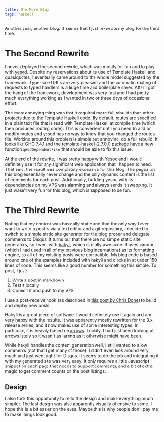 ```yaml
---
title: One More Blog
tags: haskell
---
```


Another year, another blog.  It seems that I just re-wrote my blog for
the third time.

# The Second Rewrite

I never deployed the second rewrite, which was mostly for fun and to
play with [yesod](http://www.yesodweb.com/).  Despite my reservations
about its use of Template Haskell and quasiquotes, I eventually came
around to the whole model suggested by the framework.  Type-safe URLs
are very pleasant and the automatic routing of requests to typed
handlers is a huge time and boilerplate saver.  After I got the hang
of the framework, development was very fast and I had pretty much
everything working as I wanted in two or three days of occasional
effort.

The most annoying thing was that it required more full rebuilds than
other projects due to the Template Haskell code.  By default, routes
are specified in a plain text file that is read with Template Haskell
at compile time (which then produces routing code).  This is
convenient until you need to add or modify routes and yesod has no way
to know that you changed the routes file.  Working around this problem
is simple but annoying: do a full rebuild.  It looks like GHC 7.4.1
and the
[template-haskell-2.7.0.0](http://hackage.haskell.org/packages/archive/template-haskell/2.7.0.0/doc/html/Language-Haskell-TH-Syntax.html)
package have a new function `qAddDependentFile` that should be able to
fix this issue.

At the end of the rewrite, I was pretty happy with Yesod and I would
definitely use it for any significant web application that I happen to
need.  That said, the result was completely excessive for this blog.
The pages on this blog essentially never change and the only dynamic
content is the list of comments for each post.  Additionally, building
yesod with its dependencies on my VPS was alarming and always sends it
swapping.  It just wasn't very fun for this blog, which is supposed to
be fun.

# The Third Rewrite

Noting that my content was basically static and that the only way I
ever want to write a post is via a text editor and a git repository, I
decided to switch to a simple static site generator for the blog
proper and delegate comments to Disqus.  It turns out that there are
no simple static site generators, so I went with
[hakyll](http://jaspervdj.be/hakyll/index.html), which is really
awesome.  It uses pandoc (which I had used in all of my previous blog
incarnations) as its formatting engine, so all of my existing posts
were compatible.  My blog code is based around one of the examples
included with hakyll and clocks in at under 150 lines of code.  This
seems like a good number for something this simple.  To post, I just:

 1) Write a post in markdown
 2) Test it locally
 3) Commit it and push to my VPS

I use a post-receive hook (as described in
[this post by Chris Done](http://chrisdone.com/posts/2010-04-04-hakyll-and-git-for-you-blog.html))
to build and deploy new posts.

Hakyll is a great piece of software.  I would definitely use it again
and am very happy with the results.  It was apparently mostly
rewritten for the 3.x release series, and it now makes use of some
interesting types.  In particular, it is heavily based on
[arrows](http://www.haskell.org/arrows/).  Luckily, I had just been
looking at arrows lately so it wasn't as jarring as it otherwise might
have been.

While hakyll handles the content generation well, I still wanted to
allow comments (not that I get many of those).  I didn't even look
around very much and just went right for Disqus.  It seems to do the
job and integrating it with my generated site was very easy.  It only
requires a little Javascript snippet on each page that needs to
support comments, and a bit of extra magic to get comment counts on
the post listings.

## Design

I also took this opportunity to redo the design and make everything
much simpler.  The last design was also apparently visually offensive
to some.  I hope this is a bit easier on the eyes.  Maybe this is why
people don't pay me to make things look good.
